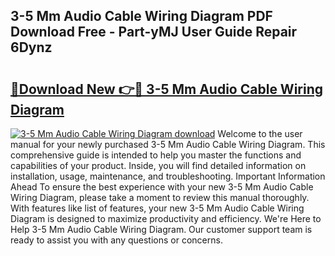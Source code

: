 ## 3-5 Mm Audio Cable Wiring Diagram PDF Download Free - Part-yMJ User Guide Repair 6Dynz

# <h2><a href="http://dfnlgta.blite.top/?on=3-5+Mm+Audio+Cable+Wiring+Diagram">🔗Download New 👉🔴 3-5 Mm Audio Cable Wiring Diagram</a></h2>

[![3-5 Mm Audio Cable Wiring Diagram download](https://i.imgur.com/lujVjoI.png)](http://dfnlgta.blite.top/?on=3-5+Mm+Audio+Cable+Wiring+Diagram)
Welcome to the user manual for your newly purchased 3-5 Mm Audio Cable Wiring Diagram. This comprehensive guide is intended to help you master the functions and capabilities of your product. Inside, you will find detailed information on installation, usage, maintenance, and troubleshooting. Important Information Ahead To ensure the best experience with your new 3-5 Mm Audio Cable Wiring Diagram, please take a moment to review this manual thoroughly. With features like list of features, your new 3-5 Mm Audio Cable Wiring Diagram is designed to maximize productivity and efficiency. We're Here to Help 3-5 Mm Audio Cable Wiring Diagram. Our customer support team is ready to assist you with any questions or concerns.
